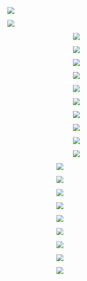 


![](./shape/ep_setup.drawio.svg)

<!--slider split-->

![](./shape/ep_setup_after.drawio.svg)

<!--slider split-->

<div style="width: 40%; margin: auto;">

![](./shape/ep_loop_setup.drawio.svg)

</div>

<!--slider split-->

<div style="width: 40%; margin: auto;">

![](./shape/ep_loop_a.drawio.svg)

</div>

<!--slider split-->

<div style="width: 40%; margin: auto;">

![](./shape/ep_loop_b.drawio.svg)

</div>

<!--slider split-->

<div style="width: 40%; margin: auto;">


![](./shape/ep_loop_c.drawio.svg)

</div>

<!--slider split-->

<div style="width: 40%; margin: auto;">


![](./shape/ep_loop_d.drawio.svg)

</div>

<!--slider split-->

<div style="width: 40%; margin: auto;">

![](./shape/ep_two_thread.drawio.svg)

</div>

<!--slider split-->

<div style="width: 40%; margin: auto;">


![](./shape/ep_three_thread.drawio.svg)

</div>

<!--slider split-->

<div style="width: 40%; margin: auto;">


![](./shape/ep_pipeline.drawio.svg)

</div>

<!--slider split-->

<div style="width: 40%; margin: auto;">


![](./shape/ep_pipeline_barrier.drawio.svg)

</div>

<!--slider split-->

<div style="width: 40%; margin: auto;">


![](./shape/ep_pipeline_barrier_alternate.drawio.svg)

</div>

<!--slider split-->

<div style="width: 55%; margin: auto;">

![](./shape/ass_red_bin.drawio.svg)

</div>

<!--slider split-->

<div style="width: 55%; margin: auto;">



![](./shape/ass_red_long.drawio.svg)

</div>

<!--slider split-->

<div style="width: 55%; margin: auto;">

![](./shape/ass_red_ooo.drawio.svg)

</div>

<!--slider split-->

<div style="width: 55%; margin: auto;">

![](./shape/ass_com_red_ooo.drawio.svg)

</div>

<!--slider split-->

<div style="width: 55%; margin: auto;">

![](./shape/com_red_bin.drawio.svg)

</div>

<!--slider split-->

<div style="width: 55%; margin: auto;">

![](./shape/com_red_long.drawio.svg)

</div>

<!--slider split-->

<div style="width: 55%; margin: auto;">

![](./shape/com_red_ooo.drawio.svg)

</div>

<!--slider split-->

<div style="width: 55%; margin: auto;">

![](./shape/ass_com_red_bin.drawio.svg)

</div>

<!--slider split-->

<div style="width: 55%; margin: auto;">

![](./shape/ass_com_red_long.drawio.svg)

</div>



